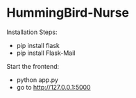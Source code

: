# HummingBird-Nurse

Installation Steps:
- pip install flask
- pip install Flask-Mail

Start the frontend:
- python app.py
- go to http://127.0.0.1:5000 